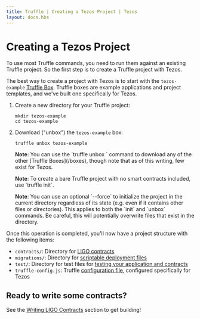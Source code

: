 ```yaml
---
title: Truffle | Creating a Tezos Project | Tezos
layout: docs.hbs
---
```

# Creating a Tezos Project

To use most Truffle commands, you need to run them against an existing Truffle project. So the first step is to create a Truffle project with Tezos.

The best way to create a project with Tezos is to start with the `tezos-example` [Truffle Box](/boxes). Truffle boxes are example applications and project templates, and we've built one specifically for Tezos. 

1. Create a new directory for your Truffle project:

   ```shell
   mkdir tezos-example
   cd tezos-example
   ```

1. Download ("unbox") the `tezos-example` box:

   ```shell
   truffle unbox tezos-example
   ```

   <p class="alert alert-info">
   <strong>Note</strong>: You can use the `truffle unbox <box-name>` command to download any of the other [Truffle Boxes](/boxes), though note that as of this writing, few exist for Tezos.
   </p>

   <p class="alert alert-info">
   <strong>Note</strong>: To create a bare Truffle project with no smart contracts included, use `truffle init`.
   </p>

   <p class="alert alert-info">
   <strong>Note</strong>: You can use an optional `--force` to initialize the project in the current directory regardless of its state (e.g. even if it contains other files or directories). This applies to both the `init` and `unbox` commands. Be careful, this will potentially overwrite files that exist in the directory.
   </p>

Once this operation is completed, you'll now have a project structure with the following items:

* `contracts/`: Directory for [LIGO contracts](/docs/tezos/truffle/getting-started/writing-ligo-contracts)
* `migrations/`: Directory for [scriptable deployment files](/docs/tezos/truffle/getting-started/running-migrations)
* `test/`: Directory for test files for [testing your application and contracts](/docs/tezos/truffle/getting-started/testing/testing-your-ligo-contracts)
* `truffle-config.js`: Truffle [configuration file](/docs/truffle/reference/configuration), configured specifically for Tezos

## Ready to write some contracts?

See the [Writing LIGO Contracts](/docs/tezos/truffle/getting-started/writing-ligo-contracts) section to get building!